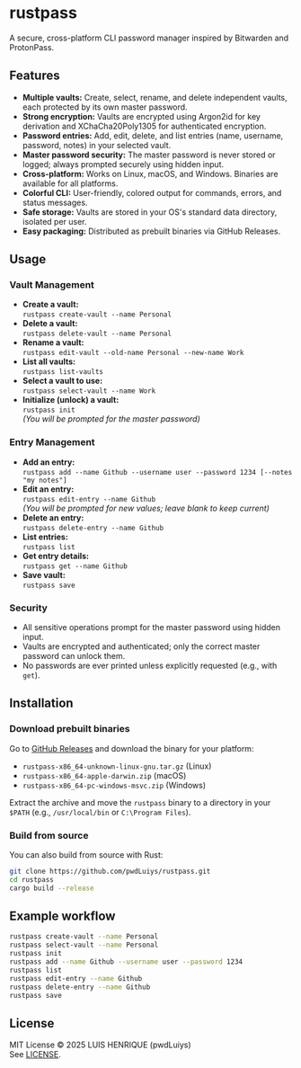 # rustpass

A secure, cross-platform CLI password manager inspired by Bitwarden and ProtonPass.

## Features

- **Multiple vaults:** Create, select, rename, and delete independent vaults, each protected by its own master password.
- **Strong encryption:** Vaults are encrypted using Argon2id for key derivation and XChaCha20Poly1305 for authenticated encryption.
- **Password entries:** Add, edit, delete, and list entries (name, username, password, notes) in your selected vault.
- **Master password security:** The master password is never stored or logged; always prompted securely using hidden input.
- **Cross-platform:** Works on Linux, macOS, and Windows. Binaries are available for all platforms.
- **Colorful CLI:** User-friendly, colored output for commands, errors, and status messages.
- **Safe storage:** Vaults are stored in your OS's standard data directory, isolated per user.
- **Easy packaging:** Distributed as prebuilt binaries via GitHub Releases.

## Usage

### Vault Management

- **Create a vault:**  
  `rustpass create-vault --name Personal`
- **Delete a vault:**  
  `rustpass delete-vault --name Personal`
- **Rename a vault:**  
  `rustpass edit-vault --old-name Personal --new-name Work`
- **List all vaults:**  
  `rustpass list-vaults`
- **Select a vault to use:**  
  `rustpass select-vault --name Work`
- **Initialize (unlock) a vault:**  
  `rustpass init`  
  _(You will be prompted for the master password)_

### Entry Management

- **Add an entry:**  
  `rustpass add --name Github --username user --password 1234 [--notes "my notes"]`
- **Edit an entry:**  
  `rustpass edit-entry --name Github`  
  _(You will be prompted for new values; leave blank to keep current)_
- **Delete an entry:**  
  `rustpass delete-entry --name Github`
- **List entries:**  
  `rustpass list`
- **Get entry details:**  
  `rustpass get --name Github`
- **Save vault:**  
  `rustpass save`

### Security

- All sensitive operations prompt for the master password using hidden input.
- Vaults are encrypted and authenticated; only the correct master password can unlock them.
- No passwords are ever printed unless explicitly requested (e.g., with `get`).

## Installation

### Download prebuilt binaries

Go to [GitHub Releases](https://github.com/pwdLuiys/rustpass/releases) and download the binary for your platform:

- `rustpass-x86_64-unknown-linux-gnu.tar.gz` (Linux)
- `rustpass-x86_64-apple-darwin.zip` (macOS)
- `rustpass-x86_64-pc-windows-msvc.zip` (Windows)

Extract the archive and move the `rustpass` binary to a directory in your `$PATH` (e.g., `/usr/local/bin` or `C:\Program Files`).

### Build from source

You can also build from source with Rust:

```sh
git clone https://github.com/pwdLuiys/rustpass.git
cd rustpass
cargo build --release
```

## Example workflow

```sh
rustpass create-vault --name Personal
rustpass select-vault --name Personal
rustpass init
rustpass add --name Github --username user --password 1234
rustpass list
rustpass edit-entry --name Github
rustpass delete-entry --name Github
rustpass save
```

## License

MIT License © 2025 LUIS HENRIQUE (pwdLuiys)  
See [LICENSE](LICENSE).

